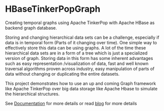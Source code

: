 # HBaseTinkerPopGraph
Creating temporal graphs using Apache TinkerPop with Apache HBase as backend graph database.

Storing and changing hierarchical data sets can be a challenge, especially if data is in temporal form (Parts of it changing over time). One simple way to effectively store this data can be using graphs. A lot of the time these hierarchical data sets are in a form of a tree which is just a specialized version of graph. Storing data in this form has some inherent advantages such as easy representation /visualization of data, fast and well known traversal algorithms proven across industry, easy manipulation of parts of data without changing or duplicating the entire datasets. 

This project demonstrates how to use an up and coming Graph framework like Apache TinkerPop over big data storage like Apache Hbase to simulate the hierarchical structures. 

See [Documentation](https://github.com/ashishtyagicse/TemporalGrapsUsingHBase-TinkerPop/blob/master/Implementing%20Temporal%20Graphs%20using%20Apache%20TinkerPop%20and%20HGraphDB.pdf) for more details or read [blog](http://blog.cloudera.com/blog/2017/08/implementing-temporal-graphs-with-apache-tinkerpop-and-hgraphdb/) for more details
